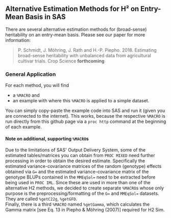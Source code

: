 ## Alternative Estimation Methods for H² on Entry-Mean Basis in SAS
There are several alternative estimation methods for (broad-sense) heritability on an entry-mean basis. Please see our paper for more information:

> P. Schmidt, J. Möhring, J. Rath and H.-P. Piepho. 2018. Estimating broad-sense heritability with unbalanced data from agricultural cultivar trials. Crop Science **forthcoming**

### General Application
For each method, you will find
* a `%MACRO` and
* an example with where this `%MACRO` is applied to a simple dataset. 

You can simply copy-paste the example code into SAS and run it (given you are connected to the internet). This works, because the respective `%MACRO` is run directly from this github page via a `proc http` command at the beginning of each example.

#### Note on additional, supporting `%MACRO`s
Due to the limitations of SAS' Output Delivery System, some of the estimated tables/matrices you can obtain from `PROC MIXED` need further processing in order to obtain the desired estimate. Specifically the estimated variance-covariance matrices of the random (genotype) effects obtained via `G=` and the estimated variance-covariance matrix of the genotype BLUPs contained in the `MMEqSol=` need to be extracted before being used in `PROC IML`. Since these are used in more than one of the alternative H2 methods, we decided to create separate `%MACRO`s whose only purpose is the preprocessing/formatting of the `G=` and `MMEqSol=` datasets. They are called `%getC22g`, `%getGFD`. <br />
Finally, there is a third `%MACRO` named `%getGamma`, which calculates the Gamma matrix [see Eq. 13 in Piepho & Möhring (2007)] required for H2 Sim. 